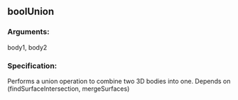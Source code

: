 ## boolUnion
### Arguments: 
body1, body2
### Specification: 
Performs a union operation to combine two 3D bodies into one. Depends on (findSurfaceIntersection, mergeSurfaces)
